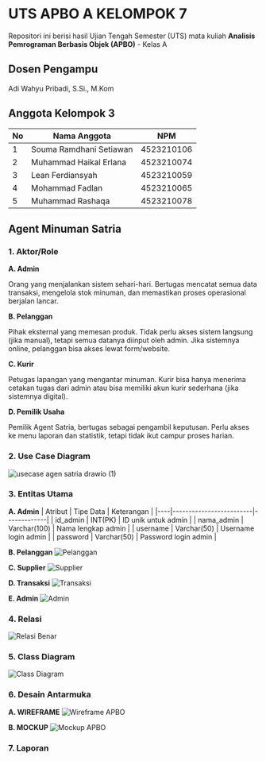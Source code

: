 # UTS APBO A KELOMPOK 7

Repositori ini berisi hasil Ujian Tengah Semester (UTS) mata kuliah **Analisis Pemrograman Berbasis Objek (APBO)** - Kelas A

## Dosen Pengampu
Adi Wahyu Pribadi, S.Si., M.Kom

## Anggota Kelompok 3

| No | Nama Anggota            | NPM         |
|----|-------------------------|-------------|
| 1  | Souma Ramdhani Setiawan | 4523210106  |
| 2  | Muhammad Haikal Erlana  | 4523210074  |
| 3  | Lean Ferdiansyah        | 4523210059  |
| 4  | Mohammad Fadlan         | 4523210065  |
| 5  | Muhammad Rashaqa        | 4523210078  |

## Agent Minuman Satria

### 1. Aktor/Role  
**A. Admin**

Orang yang menjalankan sistem sehari-hari. Bertugas mencatat semua data transaksi, mengelola stok minuman, dan memastikan proses operasional berjalan lancar.

**B. Pelanggan**

Pihak eksternal yang memesan produk. Tidak perlu akses sistem langsung (jika manual), tetapi semua datanya diinput oleh admin. Jika sistemnya online, pelanggan bisa akses lewat form/website.

**C. Kurir**

Petugas lapangan yang mengantar minuman. Kurir bisa hanya menerima cetakan tugas dari admin atau bisa memiliki akun kurir sederhana (jika sistemnya digital).

**D. Pemilik Usaha**

Pemilik Agent Satria, bertugas sebagai pengambil keputusan. Perlu akses ke menu laporan dan statistik, tetapi tidak ikut campur proses harian.

### 2. Use Case Diagram
   
   ![usecase agen satria drawio (1)](https://github.com/user-attachments/assets/ebb0c4c2-3edc-40fa-b6fd-944d4ba3daf4)
  
### 3. Entitas Utama
   **A. Admin**
   | Atribut | Tipe Data            | Keterangan         |
   |----|-------------------------|-------------|
   | id_admin  | INT(PK) | ID unik untuk admin  |
   | nama_admin  | Varchar(100)  | Nama lengkap admin  |
   | username  | Varchar(50)        | Username login admin  |
   | password  | Varchar(50)        | Password login admin  |

   **B. Pelanggan**
   ![Pelanggan](https://github.com/user-attachments/assets/cc6450ef-89b6-4e5e-b196-53cbab0b2085)

   **C. Supplier**
   ![Supplier](https://github.com/user-attachments/assets/e561103f-12a8-4ebb-a135-53d43ed21f30)

   **D. Transaksi**
   ![Transaksi](https://github.com/user-attachments/assets/25e621de-dd03-42bf-beef-90a966775c4a)

   **E. Admin**
   ![Admin](https://github.com/user-attachments/assets/200185ff-e77a-4570-84cf-fd67935f1ff0)

### 4. Relasi
   ![Relasi Benar](https://github.com/user-attachments/assets/653aea6f-c23f-4e71-991e-af9b9545257a)


### 5. Class Diagram
   
   ![Class Diagram](https://github.com/user-attachments/assets/cea3ebc6-9b32-4061-bbdf-ef5a34c7cabd)

### 6. Desain Antarmuka
   **A. WIREFRAME**
   ![Wireframe APBO](https://github.com/user-attachments/assets/eaa7d124-73fa-46a8-a6eb-1ea711dfafd2)

   **B. MOCKUP**
   ![Mockup APBO](https://github.com/user-attachments/assets/de8ee58b-81ed-4c4b-90b6-6cff87e0e1bc)

### 7. Laporan
